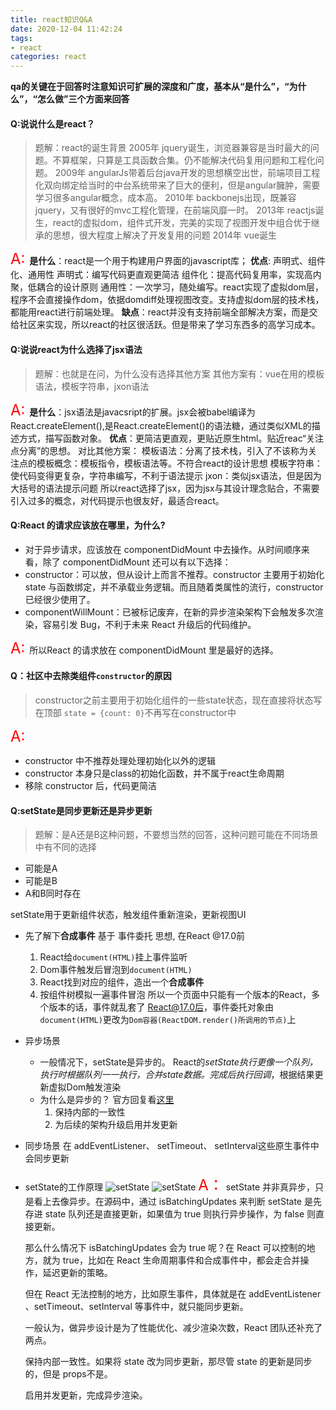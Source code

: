 ```yaml
---
title: react知识Q&A
date: 2020-12-04 11:42:24
tags:
- react
categories: react
---
```

**qa的关键在于回答时注意知识可扩展的深度和广度，基本从“**是什么**”，“为什么”，“怎么做”三个方面来回答**


#### Q:说说什么是react？
> 题解：react的诞生背景
  2005年 jquery诞生，浏览器兼容是当时最大的问题。不算框架，只算是工具函数合集。仍不能解决代码复用问题和工程化问题。
  2009年 angularJs带着后台java开发的思想横空出世，前端项目工程化双向绑定给当时的中台系统带来了巨大的便利，但是angular臃肿，需要学习很多angular概念，成本高。
  2010年 backbonejs出现，既兼容jquery，又有很好的mvc工程化管理，在前端风靡一时。
  2013年 reactjs诞生，react的虚拟dom，组件式开发，完美的实现了视图开发中组合优于继承的思想，很大程度上解决了开发复用的问题
  2014年 vue诞生

<font color=red size=5>A: </font>
   **是什么**：react是一个用于构建用户界面的javascript库；
   **优点**: 声明式、组件化、通用性
         声明式：编写代码更直观更简洁
         组件化：提高代码复用率，实现高内聚，低耦合的设计原则
         通用性：一次学习，随处编写。react实现了虚拟dom层，程序不会直接操作dom，依据domdiff处理视图改变。支持虚拟dom层的技术栈，都能用react进行前端处理。
   **缺点**：react并没有支持前端全部解决方案，而是交给社区来实现，所以react的社区很活跃。但是带来了学习东西多的高学习成本。


#### Q:说说react为什么选择了jsx语法
> 题解：也就是在问，为什么没有选择其他方案
        其他方案有：vue在用的模板语法，模板字符串，jxon语法
  
<font color=red size=5>A: </font>
   **是什么**：jsx语法是javacsript的扩展。jsx会被babel编译为React.createElement(),是React.createElement()的语法糖，通过类似XML的描述方式，描写函数对象。
   **优点**：更简洁更直观，更贴近原生html。贴近reac“关注点分离”的思想。
   对比其他方案：
      模板语法：分离了技术栈，引入了不该称为关注点的模板概念：模板指令，模板语法等。不符合react的设计思想
      模板字符串：使代码变得更复杂，字符串编写，不利于语法提示
      jxon：类似jsx语法，但是因为大括号的语法提示问题
  所以react选择了jsx，因为jsx与其设计理念贴合，不需要引入过多的概念，对代码提示也很友好，最适合react。

#### Q:React 的请求应该放在哪里，为什么?

* 对于异步请求，应该放在 componentDidMount 中去操作。从时间顺序来看，除了 componentDidMount 还可以有以下选择：
* constructor：可以放，但从设计上而言不推荐。constructor 主要用于初始化 state 与函数绑定，并不承载业务逻辑。而且随着类属性的流行，constructor 已经很少使用了。
* componentWillMount：已被标记废弃，在新的异步渲染架构下会触发多次渲染，容易引发 Bug，不利于未来 React 升级后的代码维护。

<font color=red size=5>A: </font>所以React 的请求放在 componentDidMount 里是最好的选择。

#### Q：社区中去除类组件`constructor`的原因
> constructor之前主要用于初始化组件的一些state状态，现在直接将状态写在顶部
`state = {count: 0}`不再写在constructor中

<font color=red size=5>A:</font>
   * constructor 中不推荐处理处理初始化以外的逻辑
   * constructor 本身只是class的初始化函数，并不属于react生命周期
   * 移除 constructor 后，代码更简洁

#### Q:setState是同步更新还是异步更新
> 题解：是A还是B这种问题，不要想当然的回答，这种问题可能在不同场景中有不同的选择
   * 可能是A
   * 可能是B
   * A和B同时存在

setState用于更新组件状态，触发组件重新渲染，更新视图UI

* 先了解下**合成事件**
   基于 事件委托 思想, 在React @17.0前
   1. React给`document(HTML)`挂上事件监听
   2. Dom事件触发后冒泡到`document(HTML)`
   3. React找到对应的组件，造出一个**合成事件**
   4. 按组件树模拟一遍事件冒泡
   所以一个页面中只能有一个版本的React，多个版本的话，事件就乱套了
   React@17.0后，事件委托对象由`document(HTML)`更改为`Dom容器(ReactDOM.render()所调用的节点)`上

* 异步场景
   * 一般情况下，setState是异步的。
   React的*setState执行更像一个队列，执行时根据队列一一执行，合并state数据。完成后执行回调*，根据结果更新虚拟Dom触发渲染
   * 为什么是异步的？
      官方回复看[这里](https://github.com/facebook/react/issues/11527#issuecomment-360199710)
      1. 保持内部的一致性
      2. 为后续的架构升级启用并发更新
* 同步场景
   在 addEventListener、 setTimeout、 setInterval这些原生事件中会同步更新

* setState的工作原理
   ![setState](https://s0.lgstatic.com/i/image2/M01/01/47/Cip5yF_YYfCAXIxiAAEJsQbj_hs785.png)
   ![setState](https://s0.lgstatic.com/i/image2/M01/01/3E/CgpVE1_YU2KAStLdAAFVKxh7Dyg317.png)
<font color=red size=5>A：</font>
   setState 并非真异步，只是看上去像异步。在源码中，通过 isBatchingUpdates 来判断
   setState 是先存进 state 队列还是直接更新，如果值为 true 则执行异步操作，为 false 则直接更新。

   那么什么情况下 isBatchingUpdates 会为 true 呢？在 React 可以控制的地方，就为 true，比如在 React 生命周期事件和合成事件中，都会走合并操作，延迟更新的策略。

   但在 React 无法控制的地方，比如原生事件，具体就是在 addEventListener 、setTimeout、setInterval 等事件中，就只能同步更新。

   一般认为，做异步设计是为了性能优化、减少渲染次数，React 团队还补充了两点。

   保持内部一致性。如果将 state 改为同步更新，那尽管 state 的更新是同步的，但是 props不是。

   启用并发更新，完成异步渲染。